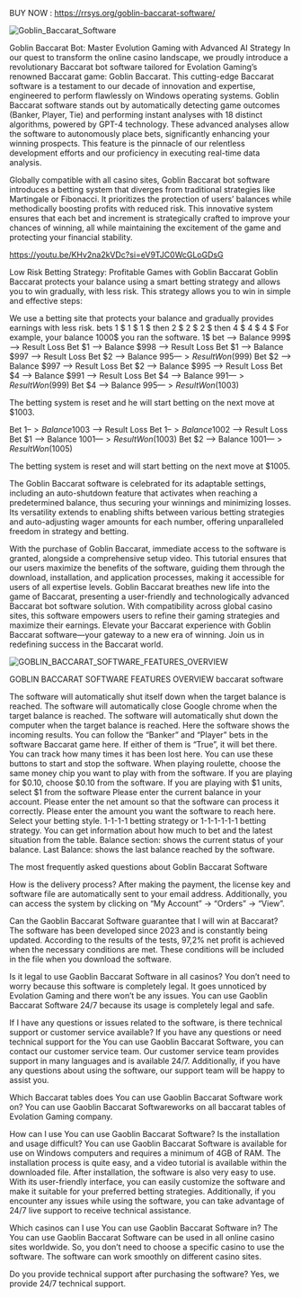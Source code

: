 BUY NOW : https://rrsys.org/goblin-baccarat-software/


![Goblin_Baccarat_Software](https://github.com/user-attachments/assets/3e45ff77-69f7-4bca-89ed-5da90ef82291)



Goblin Baccarat Bot: Master Evolution Gaming with Advanced AI Strategy
In our quest to transform the online casino landscape, we proudly introduce a revolutionary Baccarat bot software tailored for Evolation Gaming’s renowned Baccarat game: Goblin Baccarat. This cutting-edge Baccarat software is a testament to our decade of innovation and expertise, engineered to perform flawlessly on Windows operating systems. Goblin Baccarat software stands out by automatically detecting game outcomes (Banker, Player, Tie) and performing instant analyses with 18 distinct algorithms, powered by GPT-4 technology. These advanced analyses allow the software to autonomously place bets, significantly enhancing your winning prospects. This feature is the pinnacle of our relentless development efforts and our proficiency in executing real-time data analysis.

Globally compatible with all casino sites, Goblin Baccarat bot software introduces a betting system that diverges from traditional strategies like Martingale or Fibonacci. It prioritizes the protection of users’ balances while methodically boosting profits with reduced risk. This innovative system ensures that each bet and increment is strategically crafted to improve your chances of winning, all while maintaining the excitement of the game and protecting your financial stability.


https://youtu.be/KHv2na2kVDc?si=eV9TJC0WcGLoGDsG

Low Risk Betting Strategy: Profitable Games with Goblin Baccarat
Goblin Baccarat protects your balance using a smart betting strategy and allows you to win gradually, with less risk. This strategy allows you to win in simple and effective steps:

We use a betting site that protects your balance and gradually provides earnings with less risk. bets 1 $ 1 $ 1 $ then 2 $ 2 $ 2 $  then 4 $ 4 $ 4 $
For example, your balance 1000$ you ran the software.
1$ bet –> Balance 999$ —> Result Loss
Bet $1 –> Balance $998 —> Result Loss
Bet $1 –> Balance $997 —> Result Loss
Bet $2 –> Balance $995 —> Result Won ($999)
Bet $2 –> Balance $997 —> Result Loss
Bet $2 –> Balance $995 —> Result Loss
Bet $4 –> Balance $991 —> Result Loss
Bet $4 –> Balance $991 —> Result Won ($999)
Bet $4 –> Balance $995 —> Result Won ($1003)

The betting system is reset and he will start betting on the next move at $1003.

Bet $1 –> Balance 1003$ —> Result Loss
Bet $1 –> Balance 1002$ —> Result Loss
Bet $1 –> Balance $1001 —> Result Won ($1003)
Bet $2 –> Balance $1001 —> Result Won ($1005)

The betting system is reset and will start betting on the next move at $1005.

 

The Goblin Baccarat software is celebrated for its adaptable settings, including an auto-shutdown feature that activates when reaching a predetermined balance, thus securing your winnings and minimizing losses. Its versatility extends to enabling shifts between various betting strategies and auto-adjusting wager amounts for each number, offering unparalleled freedom in strategy and betting.

With the purchase of Goblin Baccarat, immediate access to the software is granted, alongside a comprehensive setup video. This tutorial ensures that our users maximize the benefits of the software, guiding them through the download, installation, and application processes, making it accessible for users of all expertise levels. Goblin Baccarat breathes new life into the game of Baccarat, presenting a user-friendly and technologically advanced Baccarat bot software solution. With compatibility across global casino sites, this software empowers users to refine their gaming strategies and maximize their earnings. Elevate your Baccarat experience with Goblin Baccarat software—your gateway to a new era of winning. Join us in redefining success in the Baccarat world.

 

 

 ![GOBLIN_BACCARAT_SOFTWARE_FEATURES_OVERVIEW](https://github.com/user-attachments/assets/0fc370ea-b34d-4161-95d2-e6b84e679d71)


 

GOBLIN BACCARAT SOFTWARE FEATURES OVERVIEW
baccarat software

The software will automatically shut itself down when the target balance is reached.
The software will automatically close Google chrome when the target balance is reached.
The software will automatically shut down the computer when the target balance is reached.
Here the software shows the incoming results.
You can follow the “Banker” and “Player” bets in the software Baccarat game here. If either of them is “True”, it will bet there.
You can track how many times it has been lost here.
You can use these buttons to start and stop the software.
When playing roulette, choose the same money chip you want to play with from the software. If you are playing for $0.10, choose $0.10 from the software. If you are playing with $1 units, select $1 from the software
Please enter the current balance in your account. Please enter the net amount so that the software can process it correctly.
Please enter the amount you want the software to reach here.
Select your betting style. 1-1-1-1 betting strategy or 1-1-1-1-1-1 betting strategy.
You can get information about how much to bet and the latest situation from the table.
Balance section: shows the current status of your balance. Last Balance: shows the last balance reached by the software.


The most frequently asked questions about Goblin Baccarat Software
 

How is the delivery process?
After making the payment, the license key and software file are automatically sent to your email address. Additionally, you can access the system by clicking on “My Account” -> “Orders” -> “View”.

Can the Gaoblin Baccarat Software guarantee that I will win at Baccarat?
The software has been developed since 2023 and is constantly being updated. According to the results of the tests, 97,2% net profit is achieved when the necessary conditions are met. These conditions will be included in the file when you download the software.

Is it legal to use Gaoblin Baccarat Software in all casinos?
You don’t need to worry because this software is completely legal. It goes unnoticed by Evolation Gaming and there won’t be any issues. You can use Gaoblin Baccarat Software  24/7 because its usage is completely legal and safe.

If I have any questions or issues related to the software, is there technical support or customer service available?
If you have any questions or need technical support for the You can use Gaoblin Baccarat Software, you can contact our customer service team. Our customer service team provides support in many languages and is available 24/7. Additionally, if you have any questions about using the software, our support team will be happy to assist you.

Which Baccarat tables does You can use Gaoblin Baccarat Software work on?
You can use Gaoblin Baccarat Softwareworks on all baccarat tables of Evolation Gaming company.

How can I use You can use Gaoblin Baccarat Software? Is the installation and usage difficult?
You can use Gaoblin Baccarat Software is available for use on Windows computers and requires a minimum of 4GB of RAM. The installation process is quite easy, and a video tutorial is available within the downloaded file. After installation, the software is also very easy to use. With its user-friendly interface, you can easily customize the software and make it suitable for your preferred betting strategies. Additionally, if you encounter any issues while using the software, you can take advantage of 24/7 live support to receive technical assistance.

Which casinos can I use You can use Gaoblin Baccarat Software in?
The You can use Gaoblin Baccarat Software can be used in all online casino sites worldwide. So, you don’t need to choose a specific casino to use the software. The software can work smoothly on different casino sites.

Do you provide technical support after purchasing the software?
Yes, we provide 24/7 technical support.
